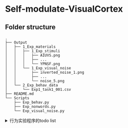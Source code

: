# Self-modulate-VisualCortex

## Folder structure

```
.
├── Output
│   ├── 1_Exp_materials
│   │   ├── 1_Exp_stimuli
│   │   │   ├── AIUVS.png
│   │   │   ├── ...
│   │   │   └── YPNSF.png
│   │   └── 1_Exp_visual_noise
│   │       ├── inverted_noise_1.png
│   │       ├── ...
│   │       └── noise_5.png
│   └── 2_Exp_behav_data
│       └── Exp1_task1_001.csv
├── README.md
└── Scripts
    ├── Exp_behav.py
    ├── Exp_nonwords.py
    └── Exp_visual_noise.py
```

<details>

<summary>行为实验程序的todo list</summary>

##### 20250522
1. 注视点需要一直呈现
2. 6次run改为4次run，一次条件重复5-6次
3. 一个block结束之后给一个线索，滴一声，避免视觉上的干扰，所以采用声音刺激

##### 20250313
- [ ] 学习阶段注视点不消失，刺激和注视点都要呈现
- [ ] 噪音改为（128，50）
- [ ] 取最后3个block的正确率，每个在90%以上
- [ ] 注视点半径缩小一点
- [ ] 分条件（self、other）画折线图，复合折线图
- [ ] 核对数据
  
##### 20250312
- [x] 噪音背景改为均值128,多尝试一些不同的标准差（目前采用的是128，30）
- [x] 在12个block中，60个trial，要保证每个刺激都有呈现5次
- [x] ITI 间隔改为0.5s～1.5s
- [x] 根据视距调整非词大小
- [x] 学习阶段的测试由至少做对5次，改为做对6/7次，正式测试阶段的block数不变
- [x] 鼠标隐藏
- [x] 学习阶段的注视点不要，非词刺激的注视点不要；
- [x] 测试阶段中非词刺激的注视点不要，但是fixation时的注视点要
- [x] 对正确率和反应时做简单的数据分析

##### 20250308
- [x] 反应时间的记录代码有问题，需要修改
> 统一修改为一种记录时间戳的方式，都统一用core.getTime()来记录。

##### 20250305
- [x] 收集数据的时候，被试信息放在前面，subject id、block、然后是stage，fixation、stim、ITI、nonword、condition、rt、subject response、real response、correct、frame rate、date
- [x] self和other的位置试次间平衡、中间增加注视点、左右顺序各一半，平衡
- [x] 学习阶段的测试要变化，比如说做对5次才可以，避免随机蒙对的，比如120个试次，失败了就+1个试次，成功了就-1个试次。
- [x] 噪音背景暗一点
- [x] 正式测试阶段的正确率每次的最低要求是70%

##### 20250303
- [x] 测试阶段的实验程序暂时还不知道如何写
- [x] 做了实验刺激
- [x] 阅读一下文章
  
  
</details>


